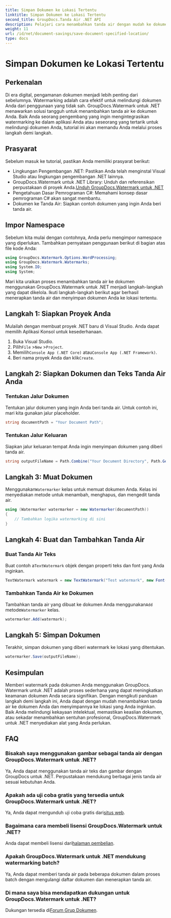 ```yaml
---
title: Simpan Dokumen ke Lokasi Tertentu
linktitle: Simpan Dokumen ke Lokasi Tertentu
second_title: GroupDocs.Tanda Air .NET API
description: Pelajari cara menambahkan tanda air dengan mudah ke dokumen Anda menggunakan GroupDocs.Watermark untuk .NET dengan panduan langkah demi langkah ini. Meningkatkan keamanan dokumen.
weight: 11
url: /id/net/document-savings/save-document-specified-location/
type: docs
---
```

# Simpan Dokumen ke Lokasi Tertentu

## Perkenalan
Di era digital, pengamanan dokumen menjadi lebih penting dari sebelumnya. Watermarking adalah cara efektif untuk melindungi dokumen Anda dari penggunaan yang tidak sah. GroupDocs.Watermark untuk .NET menawarkan solusi tangguh untuk menambahkan tanda air ke dokumen Anda. Baik Anda seorang pengembang yang ingin mengintegrasikan watermarking ke dalam aplikasi Anda atau seseorang yang tertarik untuk melindungi dokumen Anda, tutorial ini akan memandu Anda melalui proses langkah demi langkah.
## Prasyarat
Sebelum masuk ke tutorial, pastikan Anda memiliki prasyarat berikut:
- Lingkungan Pengembangan .NET: Pastikan Anda telah menginstal Visual Studio atau lingkungan pengembangan .NET lainnya.
-  GroupDocs.Watermark untuk .NET Library: Unduh dan referensikan perpustakaan di proyek Anda.[Unduh GroupDocs.Watermark untuk .NET](https://releases.groupdocs.com/Watermark/net/)
- Pengetahuan Dasar Pemrograman C#: Memahami konsep dasar pemrograman C# akan sangat membantu.
- Dokumen ke Tanda Air: Siapkan contoh dokumen yang ingin Anda beri tanda air.
## Impor Namespace
Sebelum kita mulai dengan contohnya, Anda perlu mengimpor namespace yang diperlukan. Tambahkan pernyataan penggunaan berikut di bagian atas file kode Anda:
```csharp
using GroupDocs.Watermark.Options.WordProcessing;
using GroupDocs.Watermark.Watermarks;
using System.IO;
using System;
```
Mari kita uraikan proses menambahkan tanda air ke dokumen menggunakan GroupDocs.Watermark untuk .NET menjadi langkah-langkah yang dapat dikelola. Ikuti langkah-langkah berikut agar berhasil menerapkan tanda air dan menyimpan dokumen Anda ke lokasi tertentu.
## Langkah 1: Siapkan Proyek Anda
Mulailah dengan membuat proyek .NET baru di Visual Studio. Anda dapat memilih Aplikasi Konsol untuk kesederhanaan.
1. Buka Visual Studio.
2.  Pilih`File` >`New` >`Project`.
3.  Memilih`Console App (.NET Core)` atau`Console App (.NET Framework)`.
4.  Beri nama proyek Anda dan klik`Create`.

## Langkah 2: Siapkan Dokumen dan Teks Tanda Air Anda
### Tentukan Jalur Dokumen
Tentukan jalur dokumen yang ingin Anda beri tanda air. Untuk contoh ini, mari kita gunakan jalur placeholder.
```csharp
string documentPath = "Your Document Path";
```
### Tentukan Jalur Keluaran
Siapkan jalur keluaran tempat Anda ingin menyimpan dokumen yang diberi tanda air.
```csharp
string outputFileName = Path.Combine("Your Document Directory", Path.GetFileName(documentPath));
```
## Langkah 3: Muat Dokumen
 Menggunakan`Watermarker` kelas untuk memuat dokumen Anda. Kelas ini menyediakan metode untuk menambah, menghapus, dan mengedit tanda air.
```csharp
using (Watermarker watermarker = new Watermarker(documentPath))
{
    // Tambahkan logika watermarking di sini
}
```
## Langkah 4: Buat dan Tambahkan Tanda Air

### Buat Tanda Air Teks
 Buat contoh a`TextWatermark` objek dengan properti teks dan font yang Anda inginkan.
```csharp
TextWatermark watermark = new TextWatermark("Test watermark", new Font("Arial", 12));
```
### Tambahkan Tanda Air ke Dokumen
 Tambahkan tanda air yang dibuat ke dokumen Anda menggunakan`Add` metode`Watermarker` kelas.
```csharp
watermarker.Add(watermark);
```
## Langkah 5: Simpan Dokumen
Terakhir, simpan dokumen yang diberi watermark ke lokasi yang ditentukan.
```csharp
watermarker.Save(outputFileName);
```
## Kesimpulan
Memberi watermark pada dokumen Anda menggunakan GroupDocs. Watermark untuk .NET adalah proses sederhana yang dapat meningkatkan keamanan dokumen Anda secara signifikan. Dengan mengikuti panduan langkah demi langkah ini, Anda dapat dengan mudah menambahkan tanda air ke dokumen Anda dan menyimpannya ke lokasi yang Anda inginkan. Baik Anda melindungi kekayaan intelektual, memastikan keaslian dokumen, atau sekadar menambahkan sentuhan profesional, GroupDocs.Watermark untuk .NET menyediakan alat yang Anda perlukan.
## FAQ
### Bisakah saya menggunakan gambar sebagai tanda air dengan GroupDocs.Watermark untuk .NET?
Ya, Anda dapat menggunakan tanda air teks dan gambar dengan GroupDocs untuk .NET. Perpustakaan mendukung berbagai jenis tanda air sesuai kebutuhan Anda.
### Apakah ada uji coba gratis yang tersedia untuk GroupDocs.Watermark untuk .NET?
 Ya, Anda dapat mengunduh uji coba gratis dari[situs web](https://releases.groupdocs.com/).
### Bagaimana cara membeli lisensi GroupDocs.Watermark untuk .NET?
 Anda dapat membeli lisensi dari[halaman pembelian](https://purchase.groupdocs.com/buy).
### Apakah GroupDocs.Watermark untuk .NET mendukung watermarking batch?
Ya, Anda dapat memberi tanda air pada beberapa dokumen dalam proses batch dengan mengulangi daftar dokumen dan menerapkan tanda air.
### Di mana saya bisa mendapatkan dukungan untuk GroupDocs.Watermark untuk .NET?
 Dukungan tersedia di[Forum Grup Dokumen](https://forum.groupdocs.com/c/watermark/19).